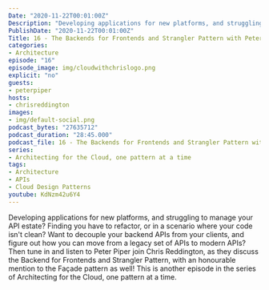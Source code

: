 ```yaml
---
Date: "2020-11-22T00:01:00Z"
Description: "Developing applications for new platforms, and struggling to manage your API estate? Finding you have to refactor, or in a scenario where your code isn't clean? Want to decouple your backend APIs from your clients, and figure out how you can move from a legacy set of APIs to modern APIs? Then tune in and listen to Peter Piper join Chris Reddington, as they discuss the Backend for Frontends and Strangler Pattern, with an honourable mention to the Façade pattern as well! This is another episode in the series of Architecting for the Cloud, one pattern at a time."
PublishDate: "2020-11-22T00:01:00Z"
Title: 16 - The Backends for Frontends and Strangler Pattern with Peter Piper
categories:
- Architecture
episode: "16"
episode_image: img/cloudwithchrislogo.png
explicit: "no"
guests:
- peterpiper
hosts:
- chrisreddington
images:
- img/default-social.png
podcast_bytes: "27635712"
podcast_duration: "28:45.000"
podcast_file: 16 - The Backends for Frontends and Strangler Pattern with Peter Piper.mp3
series:
- Architecting for the Cloud, one pattern at a time
tags:
- Architecture
- APIs
- Cloud Design Patterns
youtube: KdNzm42u6Y4
---
```

Developing applications for new platforms, and struggling to manage your API estate? Finding you have to refactor, or in a scenario where your code isn't clean? Want to decouple your backend APIs from your clients, and figure out how you can move from a legacy set of APIs to modern APIs? Then tune in and listen to Peter Piper join Chris Reddington, as they discuss the Backend for Frontends and Strangler Pattern, with an honourable mention to the Façade pattern as well! This is another episode in the series of Architecting for the Cloud, one pattern at a time.